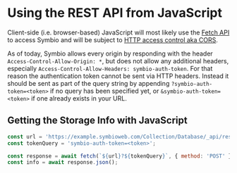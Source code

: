 # Using the REST API from JavaScript

Client-side (i.e. browser-based) JavaScript will most likely use the [Fetch API](https://developer.mozilla.org/en/docs/Web/API/Fetch_API) to access Symbio and will be subject to [HTTP access control aka CORS](https://developer.mozilla.org/en-US/docs/Web/HTTP/CORS).

As of today, Symbio allows every origin by responding with the header `Access-Control-Allow-Origin: *`, but does not allow any additional headers, especially `Access-Control-Allow-Headers: symbio-auth-token`. For that reason the authentication token cannot be sent via HTTP headers. Instead it should be sent as part of the query string by appending `?symbio-auth-token=<token>` if no query has been specified yet, or `&symbio-auth-token=<token>` if one already exists in your URL.

## Getting the Storage Info with JavaScript

```js
const url = 'https://example.symbioweb.com/Collection/Database/_api/rest/info';
const tokenQuery = 'symbio-auth-token=<token>';

const response = await fetch(`${url}?${tokenQuery}`, { method: 'POST' });
const info = await response.json();
```
